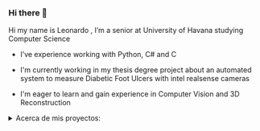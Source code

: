 ### Hi there 👋

Hi my name is Leonardo , I’m a senior at University of Havana studying Computer Science

- I’ve experience working with Python, C# and C

- I'm currently working in my thesis degree project about an automated system to measure Diabetic Foot Ulcers with intel
  realsense cameras

- I'm eager to learn and gain experience in Computer Vision and 3D Reconstruction

<details>
      <summary>
            Acerca de mis proyectos:
      </summary>
      <details style="margin-left: 40px">
            <summary>
                  <a href="asdas">Shell: </a>Este es un proyecto de la asignatura <b>Sistemas Operativos</b> donde tuvimos que implementar un <b>Shell</b> para <b>Linux</b>, bastante completo, usando <b>C</b>.
            </summary>
                  <hr>
                  <p style="margin-left: 40px">
                        🚧Work in progress ...🚧
                  </p>
      </details>
      <details style="margin-left: 40px">
            <summary>
                  <a href="asdas">Web Server:</a> Este es el proyecto de correspindiente a la asignatura de <b>Sistemas Operativos</b> en el que tuvimos que diseñar e implementar un <b>Servidor FTP</b> solo usando <b>C</b> y funcionalidades del <b>kernel de linux</b>.
            </summary>
                  <hr>
                  <p style="margin-left: 40px">
                        🚧Work in progress ...🚧
                  </p>
      </details>
      <details style="margin-left: 40px">
            <summary>
                  <a href="Por Subir">Skyrim: </a> este es el proyecto correspondiente a la asignatura de <b>Ingeniería de Software</b> en el que tuvimos que diseñar una <b>base de datos</b> y una <b>pagina web</b> con la que se puedan recolectar datos de batallas ficticias en el juego y mostrar de manera atractiva varios insights a partir de los datos.
            </summary>
                  <hr>
                  <p style="margin-left: 40px">
                        🚧Work in progress ...🚧
                  </p>
      </details>
      <details style="margin-left: 40px">
            <summary>
                  <a href="https://github.com/Leo00010011/3Models-SRI">3Models-SRI:</a>Este es el proyecto correspondiente a la asignatura
                  de <b>Sistemas de Recuperación de Información</b> donde tuvimos que estudiar e implementar dos <b>modelos de recuperación de información</b> que permitieran recomendar documentos de una colección a partir de una <b>Query</b>
            </summary>
                  <hr>
                  <p style="margin-left: 40px">
                        🚧Work in progress ...🚧
                  </p>
      </details>
      <details style="margin-left: 40px">
            <summary>
                  <a href="https://github.com/tonycp/IFSL">IFSL:</a>Este es el proyecto correspondiente a la asignatura
                  de <b>Inteligencia Artificial</b> utilizamos <b>Inteligencia Artificial Clásica</b> para desarrollar un simulador de batallas en el que un conjunto de <b>agentes</b> trabajaban en <b>cooperativo</b> para derrotar un enemigo.
            </summary>
                  <hr>
                  <p style="margin-left: 40px">
                        🚧Work in progress ...🚧
                  </p>
      </details>
      <details style="margin-left: 40px">
            <summary>
                  <a href="https://github.com/Alejandra1113/FormationDSL/">FormationDSL: </a> Este es el proyecto
                  correspondiente a la asignatura de <b>Compilación</b> en el que se diseñamos un <b>Domain Specific Language(DSL)</b> e implementamos un <b>transpilador</b> de ese lenguaje a <b>Python</b>.
            </summary>
                  <hr>
                  <p style="margin-left: 40px">
                        Nosotros decidimos realizar un lenguaje que permitiera especificar rutinas de
                        formaciones y que el <b>transpilador</b> generara el correspondiente código en <b>Python</b> que
                        hiciera los cálculos necesarios y mostrara una animación 2D de como se vería la rutina aprovechando el
                        código del proyecto <b>IFSL</b> que acababamos de terminar.
                  </p>
                  <p style="margin-left: 40px">
                        Para permitirle al usuario crear formaciones con el nivel de complejidad que desée, hicimos que la declaración de formaciones tuviera la sintaxis de un método, en el que pueda pasar parámetros para que el usuario pueda tener mayor reusabilidad del mismo código. Además dentro de la declaración de la formación se pueden usar <b>ciclos while</b>, y condicionales, además de que también puede declarar variables del tipo <b>int</b>, <b>bool</b>, <b>array</b>, y <b>group</b> que es un tipo especial utilizado para referirse a conjuntos de agentes.
                  </p>
                  <p style="margin-left: 40px">
                        Crear nuestro propio lenguaje nos permitió añadir características específicas para el trabajo con
                        <b>groups</b>, creando dinámicas más intuitivas y expresivas con los conjuntos de agentes. Dentro de
                        la definición de una formación el usuario se puede referir a la variable especial <b>G</b>, la cual es
                        el <b>group</b> que va a realizar la formación. Restrigimos la creación de variables de este tipo, de
                        forma que en todo momento estas constituyecen una partición del <b>group G</b> original. También
                        creamos operadores especiales para definir las <b>posiciones relativas</b> entre agentes como si
                        fueran ordenes naturales como "down of" o "all_of G at down of prev".
                  </p>
                  <p style="margin-left: 40px">
                        Para poder compilar el lenguaje tuvimos que definir una
                        <b>gramática</b>, la cual como era de esperar por su complejidad no pudo ser <b>LL(1)</b>.
                        Implementamos un tokenizer con <b>expresiones regulares</b>, un parser <b>LR(1)</b> y aprovechamos su
                        recorrido <b>bottom-up</b> para ir construyendo el <b>Abstract Sintax Tree(AST)</b>. Luego se usa el
                        <b>Patrón Visitor</b> para realizar varios checkeos en el <b>AST</b>, como el checkeo de tipos,
                        checkeo semántico y un checkeo para saber si las variables o funciones que se usan están definidas, y
                        en el caso de las variables se tiene en cuenta el scope donde se llaman. Luego para facilitar la
                        generación de código en Python se realizaron unas transformaciónes en el <b>AST</b> como, renombrar
                        algunas funciones, declarar otras y reemplazar instrucciones como all_of por otras más cercanas a
                        python. El código en python se generó recursivamente usando también el <b>Patrón Visitor</b> y un
                        sistema de plantillas que implementamos usando el módulo de <b>expresiones regulares</b> de python.
                  </p>
      </details>
      <details style="margin-left: 40px">
            <summary>
                  <a href="https://github.com/Leo00010011/Distributed-Twitter/">Distributed Twitter: </a>Este es el
                  proyecto correspondiente a la asignatura de <b>Sistemas Distribuidos</b> en las que se nos pidió
                  realizar una implementación de una versión simplificada de Twitter con las que se debería poder:
                  <ul>
                        <li>Registrarse</li>
                        <li>Iniciar Sesión</li>
                        <li>Cerrar Sesión</li>
                        <li>Publicar un Tweet</li>
                        <li>Re-publicar un Tweet</li>
                        <li>Seguir a otro usuario</li>
                        <li>Ver el perfil de otro usuario</li>
                        <li>Pedir nuevos Tweets</li>
                  </ul>
            </summary>
            <hr>
            <p style="margin-left: 40px">
                  Era un requerimiento que las funcionalidades estén listas para un crecimiento de la demanda y la consecuente
                  incorporación de recursos, además de ser capaz de seguir funcionando a pesar del fallo de una cantidad
                  determinada de servidores. Por esta razón optamos por la <b>replicación</b> de servicios y por un
                  <b>almacenamiento distribuido</b> basado en una <b>Distributed Hash Table</b> (DHT).
            </p>
            <p style="margin-left: 40px">            
                  La arquitectura por la que optamos consistía en un conjunto de servidores que hacían de intermediarios entre
                  el cliente y los servicios y otro conjunto que iban a mantener la <b>DHT</b> y la <b>base de datos</b>, los
                  cuales se implementaron para funcionar en <b>procesos</b> separados para lograr un diseño más
                  <b>desacoplado</b>.
            </p>
            <p style="margin-left: 40px">            
                  Por motivos didácticos nuestro equipo decidió implementar todo sin ayuda de alguna librería externa que no
                  sea la que utilizamos para consultar y modificar la base de datos local en SQLite pues no era objetivo del
                  trabajo. Con este objetivo, a base de <b>candados</b>, diseñé para mi equipo un conjunto de clases que nos
                  permitían tener un comportamiento parecido a el de una <b>función callback</b> que era totalmente
                  independiente del contexto en el que era usado(Ver <a href="https://github.com/Leo00010011/Distributed-Twitter#threadholder-y-state-storage">ThreadHolder y State Storage</a>). Siguiendo con la idea de implementarlo todo a mano también hice un objeto que nos permitía a mí y a mis compañeros abstraernos del hecho de que todo se estaba ejecutando en <b>multiples hilos</b> y solo preocuparnos por la función que debía recibir el socket de la conexión a atender. El diseño de este objeto giraba en torno a una <b>multiproducer-multiconsumer queue</b> y nos permitía
                  reutilizar los <b>hilos</b> cuando terminaban de atender a un cliente(Ver <a href = "https://github.com/Leo00010011/Distributed-Twitter/#multithreaded-server">MultithreadedServer</a>).
            </p>
            <p style="margin-left: 40px">            
                  Ya con estas herramientas pude enfocarme en el desarrollo de la <b>Distributed Hash  Table</b> que iba a encargarse de organizar en que servidor se debían almacenar que datos. Para su diseño me basé en la idea  de <b>Chord</b>, pero realicé algunas modificaciones. Su función en el sistema era que el EntryServer le preguntaba a cualquiera de los servidores que estuviera participando en el almacenamiento distribuido por las <b>direcciones IP</b> de los servidores que debían responder por el dato que quería almacenar o consultar. También en el momento de incorporar una replica o un nuevo nodo en el almacenamiento distribuido la <b>DHT</b> jugaba un papel fundamental, pues en el caso de incorporar una replica, la esta se encargaba de encontrar las <b>direcciones IP</b> de las otras <b>réplicas</b> que contenían los datos de los nodos que querían replicar y en el caso de incorporar un nuevo nodo la <b>DHT</b> resolvía las direcciones de las replicas del nodo que iba a ser su sucesor (Ver <a href = "https://github.com/Leo00010011/Distributed-Twitter/   #chord-dht">Chord DHT</a>)
            </p>
            <p style="margin-left: 40px">Para poder probar todo de forma local utilizamos <b>containers</b> de <b>Docker</b> y es mi responsabilidad estudiarme esta herramienta, crear la <b>imagen</b> y un pequeño script para permitir a mis compañeros
            utilizarlo de manera sencilla.
            </p>
      </details>
      <details style="margin-left: 40px">
            <summary>
                  <b>DAA Solutions:</b> 📖 En estos repos están las soluciones y los respectivos análisis de un conjunto
                  de problemas que formaban parte del sistema de evaluación de la asignatura <b>Diseño y Análisis de
                        Algoritmos</b>
            </summary>
            <hr>
            <ul>
                  <li><b><a href="https://github.com/Leo00010011/DAA-Solution">DAA-Solution: </a></b>Este primer
                        problema es de <b>combinatoria</b>. Para la creación de un tester se implementó un generador de
                        casos y una solución con <b>backtrack</b>, que es menos eficiente pero al menos se conoce su
                        correctitud con facilidad. Como parte del problema se analizó la <b>complejidad</b> y la
                        <b>correctitud</b> de la solución con <b>backtrack</b>. La solución eficiente que se encontró
                        fue hecha usando <b>programación dinámica</b> basada en propiedades de unas particiones en las
                        que dividí en conjunto a contar. La explicación del problema, la solución y las demostraciones
                        están en el readme del repo. (github renderiza mal las notaciones, pero otras herramientas como
                        la extensión de MarkDown de VsCode lo muestra bien)</li>
                  <li><b><a href="https://github.com/Leo00010011/DAA-Solution2">DAA-Solution2: </a></b>Este segundo
                        problema es basado en <b>grafos</b>. Para resolverlo aprovechamos propiedades del recorrido que
                        realiza el <b>Algoritmo de Dijkstra</b> para calcular ciertos valores correspondientes a cada
                        <b>vértice</b> del <b>grafo</b>, para luego acumular los valores correspondientes a los
                        <b>vértices</b> que cumplían cierta propiedad. Para testear los resultados se implementó un
                        generador de <b>grafos</b> aleatorio y una solución que también usa el <b>Algoritmo de
                              Dijkstra</b> pero se basa en una idea más intuitiva. La explicación del problema, la
                        solución y las demostraciones están en el readme del repo.(github renderiza mal las notaciones,
                        pero otras herramientas como la extensión de MarkDown de VsCode lo muestra bien)
                  </li>
                  <li><b><a href="https://github.com/Leo00010011/DAA-Solution3">DAA-Solution3: </a></b>El tercer
                        problema consistía en demostrar la <b>NP-Completitud</b> de un problema de un problema de
                        satisfacibilidad de expresiones booleanas, implementar un solver y encontrar alguna
                        <b>k-aproximación</b>. La NP-Completitud se demostró <b>reduciendo</b> nuestro problema al
                        <b>3-CNF-SAT</b>. Para la solución de nuestro problema decidi usar una reducción conocida de
                        <b>SAT</b> a <b>3-CNF-SAT</b> para generar una expresión equissatisfacible a la original pero
                        que se encuentra en 3ra forma normal conjuntiva y utilizar un solver que aprovecha esta forma.
                        Para obtener esta expresión se tuvo que crear una <b>gramática</b> para expresiones booleanas e
                        implementar un <b>parser LL(1)</b>, pues se necesitaba el <b>árbol de derivación</b> de la
                        expresión. Luego se implementaron 2 algoritmos y se demostró pq eran <b>k-aproximaciones</b> del
                        <b>problema de optimización asociado a nuestro problema</b>. La explicación del problema, la
                        solución y las demostraciones están en el readme del repo.(github renderiza mal las notaciones,
                        pero otras herramientas como la extensión de MarkDown de VsCode lo muestra bien)</li>
            </ul>
      </details>